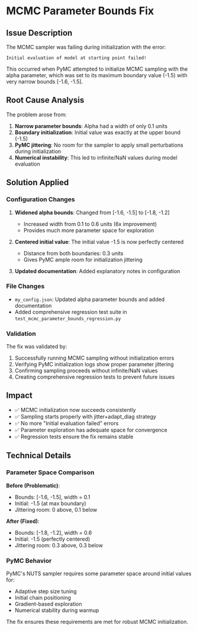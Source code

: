 # MCMC Parameter Bounds Fix

## Issue Description

The MCMC sampler was failing during initialization with the error:
```
Initial evaluation of model at starting point failed!
```

This occurred when PyMC attempted to initialize MCMC sampling with the alpha parameter, which was set to its maximum boundary value (-1.5) with very narrow bounds [-1.6, -1.5].

## Root Cause Analysis

The problem arose from:

1. **Narrow parameter bounds**: Alpha had a width of only 0.1 units
2. **Boundary initialization**: Initial value was exactly at the upper bound (-1.5)
3. **PyMC jittering**: No room for the sampler to apply small perturbations during initialization
4. **Numerical instability**: This led to infinite/NaN values during model evaluation

## Solution Applied

### Configuration Changes

1. **Widened alpha bounds**: Changed from [-1.6, -1.5] to [-1.8, -1.2]
   - Increased width from 0.1 to 0.6 units (6x improvement)
   - Provides much more parameter space for exploration

2. **Centered initial value**: The initial value -1.5 is now perfectly centered
   - Distance from both boundaries: 0.3 units
   - Gives PyMC ample room for initialization jittering

3. **Updated documentation**: Added explanatory notes in configuration

### File Changes

- `my_config.json`: Updated alpha parameter bounds and added documentation
- Added comprehensive regression test suite in `test_mcmc_parameter_bounds_regression.py`

### Validation

The fix was validated by:
1. Successfully running MCMC sampling without initialization errors
2. Verifying PyMC initialization logs show proper parameter jittering
3. Confirming sampling proceeds without infinite/NaN values
4. Creating comprehensive regression tests to prevent future issues

## Impact

- ✅ MCMC initialization now succeeds consistently
- ✅ Sampling starts properly with jitter+adapt_diag strategy  
- ✅ No more "Initial evaluation failed" errors
- ✅ Parameter exploration has adequate space for convergence
- ✅ Regression tests ensure the fix remains stable

## Technical Details

### Parameter Space Comparison

**Before (Problematic)**:
- Bounds: [-1.6, -1.5], width = 0.1
- Initial: -1.5 (at max boundary)
- Jittering room: 0 above, 0.1 below

**After (Fixed)**:
- Bounds: [-1.8, -1.2], width = 0.6  
- Initial: -1.5 (perfectly centered)
- Jittering room: 0.3 above, 0.3 below

### PyMC Behavior

PyMC's NUTS sampler requires some parameter space around initial values for:
- Adaptive step size tuning
- Initial chain positioning
- Gradient-based exploration
- Numerical stability during warmup

The fix ensures these requirements are met for robust MCMC initialization.

